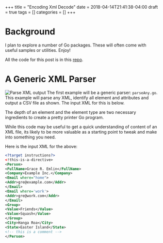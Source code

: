 +++
title = "Encoding Xml Decode"
date = 2018-04-14T21:41:38-04:00
draft = true
tags = []
categories = []
+++

# Background
I plan to explore a number of Go packages. These will often
come with useful samples or utilities. Enjoy!

All the code for this post is in this [repo](https://github.com/mandolyte/xml-utils).

# A Generic XML Parser
![Parse XML output](/images/xml-parse-any-output.png#float-right)
The first example will be a generic parser: `parseAny.go`.
This example will parse any XML, identify all element and attributes
and output a CSV file as shown. The input XML for this is below.


The depth of an element and the element type are two necessary
ingredients to create a pretty printer Go program.

While this code may be useful to get a quick understanding of
content of an XML file, its likely to be more valuable as a
starting point to tweak and make into something you need.

Here is the input XML for the above:

```xml
<?target instructions?>
<!this-is-a-directive>
<Person>
<FullName>Grace R. Emlin</FullName>
<Company>Example Inc.</Company>
<Email where="home">
<Addr>gre@example.com</Addr>
</Email>
<Email where='work'>
<Addr>gre@work.com</Addr>
</Email>
<Group>
<Value>Friends</Value>
<Value>Squash</Value>
</Group>
<City>Hanga Roa</City>
<State>Easter Island</State>
<!-- this is a comment -->
</Person>
```
